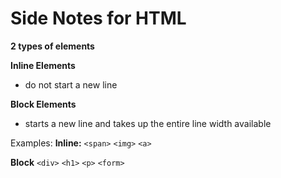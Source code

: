 # Side Notes for HTML


**2 types of elements**

**Inline Elements**
- do not start a new line

**Block Elements**
- starts a new line and takes up the entire line width available

Examples:
**Inline:** `<span>` `<img>` `<a>`

**Block** `<div>` `<h1>` `<p>` `<form>`